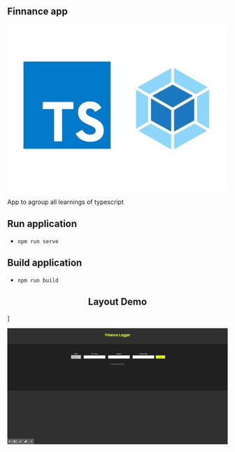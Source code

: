 ## Finnance app

<img src="./assets/typescript-webpack.jpeg">

App to agroup all learnings of typescript

## Run application
- `npm run serve`

## Build application
- `npm run build`

<h2 align="center">Layout Demo</h2>]
<p align="center">
  <img src="./assets/layout-demo.gif">
</p>